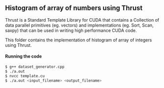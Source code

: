 ## Histogram of array of numbers using Thrust

Thrust is a Standard Template Library for CUDA that contains a Collection of data parallel primitives (eg. vectors) and implementations (eg. Sort, Scan, saxpy) that can be used in writing high performance CUDA code.

This folder contains the implementation of histogram of array of integers using Thrust.

#### Running the code

```sh
$ g++ dataset_generator.cpp
$ ./a.out
$ nvcc template.cu
$ ./a.out <input_filename> <output_filename> 
```
